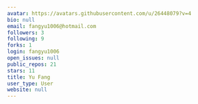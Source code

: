 ```yaml
---
avatar: https://avatars.githubusercontent.com/u/26448079?v=4
bio: null
email: fangyu1006@hotmail.com
followers: 3
following: 9
forks: 1
login: fangyu1006
open_issues: null
public_repos: 21
stars: 11
title: Yu Fang
user_type: User
website: null
---
```

